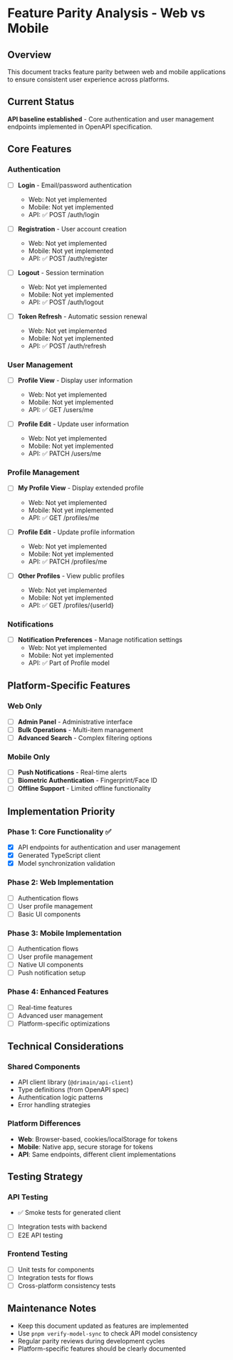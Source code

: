# Feature Parity Analysis - Web vs Mobile

## Overview

This document tracks feature parity between web and mobile applications to ensure consistent user experience across platforms.

## Current Status

**API baseline established** - Core authentication and user management endpoints implemented in OpenAPI specification.

## Core Features

### Authentication
- [ ] **Login** - Email/password authentication
  - Web: Not yet implemented
  - Mobile: Not yet implemented  
  - API: ✅ POST /auth/login

- [ ] **Registration** - User account creation
  - Web: Not yet implemented
  - Mobile: Not yet implemented
  - API: ✅ POST /auth/register

- [ ] **Logout** - Session termination
  - Web: Not yet implemented
  - Mobile: Not yet implemented
  - API: ✅ POST /auth/logout

- [ ] **Token Refresh** - Automatic session renewal
  - Web: Not yet implemented
  - Mobile: Not yet implemented
  - API: ✅ POST /auth/refresh

### User Management
- [ ] **Profile View** - Display user information
  - Web: Not yet implemented
  - Mobile: Not yet implemented
  - API: ✅ GET /users/me

- [ ] **Profile Edit** - Update user information
  - Web: Not yet implemented
  - Mobile: Not yet implemented
  - API: ✅ PATCH /users/me

### Profile Management
- [ ] **My Profile View** - Display extended profile
  - Web: Not yet implemented
  - Mobile: Not yet implemented
  - API: ✅ GET /profiles/me

- [ ] **Profile Edit** - Update profile information
  - Web: Not yet implemented
  - Mobile: Not yet implemented
  - API: ✅ PATCH /profiles/me

- [ ] **Other Profiles** - View public profiles
  - Web: Not yet implemented
  - Mobile: Not yet implemented
  - API: ✅ GET /profiles/{userId}

### Notifications
- [ ] **Notification Preferences** - Manage notification settings
  - Web: Not yet implemented
  - Mobile: Not yet implemented
  - API: ✅ Part of Profile model

## Platform-Specific Features

### Web Only
- [ ] **Admin Panel** - Administrative interface
- [ ] **Bulk Operations** - Multi-item management
- [ ] **Advanced Search** - Complex filtering options

### Mobile Only
- [ ] **Push Notifications** - Real-time alerts
- [ ] **Biometric Authentication** - Fingerprint/Face ID
- [ ] **Offline Support** - Limited offline functionality

## Implementation Priority

### Phase 1: Core Functionality ✅
- [x] API endpoints for authentication and user management
- [x] Generated TypeScript client
- [x] Model synchronization validation

### Phase 2: Web Implementation
- [ ] Authentication flows
- [ ] User profile management
- [ ] Basic UI components

### Phase 3: Mobile Implementation  
- [ ] Authentication flows
- [ ] User profile management
- [ ] Native UI components
- [ ] Push notification setup

### Phase 4: Enhanced Features
- [ ] Real-time features
- [ ] Advanced user management
- [ ] Platform-specific optimizations

## Technical Considerations

### Shared Components
- API client library (`@drimain/api-client`)
- Type definitions (from OpenAPI spec)
- Authentication logic patterns
- Error handling strategies

### Platform Differences
- **Web**: Browser-based, cookies/localStorage for tokens
- **Mobile**: Native app, secure storage for tokens
- **API**: Same endpoints, different client implementations

## Testing Strategy

### API Testing
- ✅ Smoke tests for generated client
- [ ] Integration tests with backend
- [ ] E2E API testing

### Frontend Testing
- [ ] Unit tests for components
- [ ] Integration tests for flows
- [ ] Cross-platform consistency tests

## Maintenance Notes

- Keep this document updated as features are implemented
- Use `pnpm verify-model-sync` to check API model consistency
- Regular parity reviews during development cycles
- Platform-specific features should be clearly documented
